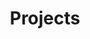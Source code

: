 ---
title: 'Projects'
projects:
  - name: 'Personal Portfolio Website'
    link: 'https://your-live-domain.com' # Optional: a link to the live project
    github: 'https://github.com/yourusername/portfolio-repo' # Optional: a link to the GitHub repo
    tech:
      - 'Next.js'
      - 'React'
      - 'TypeScript'
      - 'Tailwind CSS'
      - 'Vercel'
    description:
      - 'Designed and developed a fully responsive personal portfolio from scratch to showcase my work and skills.'
      - 'Implemented a clean, component-based architecture and utilized markdown for easy content management.'
      - 'Set up a CI/CD pipeline using Git and Vercel for seamless deployment.'
  - name: 'Task Management CLI Tool'
    github: 'https://github.com/yourusername/cli-tool-repo' # This project only has a GitHub link
    tech:
      - 'Node.js'
      - 'Commander.js'
      - 'Chalk'
    description:
      - 'Built a command-line interface (CLI) application for managing daily tasks directly from the terminal.'
      - 'Features include adding, completing, listing, and deleting tasks.'
---